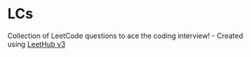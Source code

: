 # LCs
Collection of LeetCode questions to ace the coding interview! - Created using [LeetHub v3](https://github.com/raphaelheinz/LeetHub-3.0)
